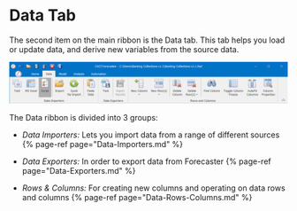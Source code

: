 # Data Tab

The second item on the main ribbon is the Data tab.  This tab helps you load or update data, and derive new variables from the source data. 

![Data Tab Ribbon](/getting-started/imgs/DataTab.png)

The Data ribbon is divided into 3 groups:

- *Data Importers:* Lets you import data from a range of different sources
{% page-ref page="Data-Importers.md" %}

- *Data Exporters:* In order to export data from Forecaster
{% page-ref page="Data-Exporters.md" %}

- *Rows & Columns:* For creating new columns and operating on data rows and columns
{% page-ref page="Data-Rows-Columns.md" %}
 
